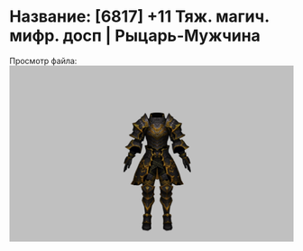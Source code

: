 # Название: [6817] +11 Тяж. магич. мифр. досп | Рыцарь-Мужчина

Просмотр файла:
![p000023.png](p000023.png)